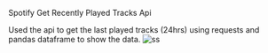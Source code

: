 Spotify Get Recently Played Tracks Api 

Used the api to get the last played tracks (24hrs) using requests and pandas dataframe to show the data.
![ss](https://user-images.githubusercontent.com/52973747/202924492-12145beb-7250-4dbb-9266-c6b8772589b1.png)

